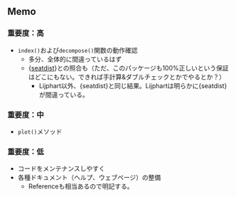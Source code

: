 ## Memo

### 重要度：高

* `index()`および`decompose()`関数の動作確認
  * 多分、全体的に間違っているはず
  * {[seatdist](https://github.com/jmedzihorsky/seatdist)}との照合も（ただ、このパッケージも100%正しいという保証はどこにもない。できれば手計算&ダブルチェックとかでやるとか？）
     * Lijphart以外、{seatdist}と同じ結果。Lijphartは明らかに{seatdist}が間違っている。

### 重要度：中

* `plot()`メソッド

### 重要度：低

* コードをメンテナンスしやすく
* 各種ドキュメント（ヘルプ、ウェブページ）の整備
   * Referenceも相当あるので明記する。
